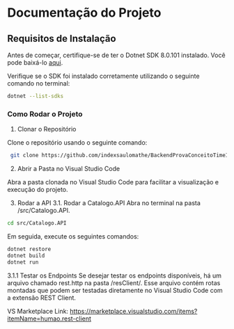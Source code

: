 # Documentação do Projeto

## Requisitos de Instalação

Antes de começar, certifique-se de ter o Dotnet SDK 8.0.101 instalado.
Você pode baixá-lo [aqui](https://dotnet.microsoft.com/en-us/download/dotnet/thank-you/sdk-8.0.101-windows-x64-installer).

Verifique se o SDK foi instalado corretamente utilizando o seguinte comando no terminal:

```bash 
dotnet --list-sdks
```

### Como Rodar o Projeto

1. Clonar o Repositório

Clone o repositório usando o seguinte comando:

```bash
 git clone https://github.com/indexsaulomathe/BackendProvaConceitoTimeIAGRO
```

2. Abrir a Pasta no Visual Studio Code

Abra a pasta clonada no Visual Studio Code para facilitar a visualização e execução do projeto.

3. Rodar a API
   3.1. Rodar a Catalogo.API
   Abra no terminal na pasta /src/Catalogo.API.

```bash
cd src/Catalogo.API
```

Em seguida, execute os seguintes comandos:

```bash
dotnet restore
dotnet build
dotnet run
```

3.1.1 Testar os Endpoints
Se desejar testar os endpoints disponíveis, há um arquivo chamado rest.http na pasta /resClient/. Esse arquivo contém rotas montadas que podem ser testadas diretamente no Visual Studio Code com a extensão REST Client.

VS Marketplace Link: https://marketplace.visualstudio.com/items?itemName=humao.rest-client
